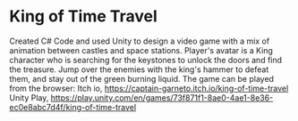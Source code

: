 # King of Time Travel

Created C# Code and used Unity to design a video game with a mix of animation between castles and space stations. Player's avatar is a King character who is searching for the keystones to unlock the doors and find the treasure. Jump over the enemies with the king's hammer to defeat them, and stay out of the green burning liquid. The game can be played from the browser: Itch io, https://captain-garneto.itch.io/king-of-time-travel Unity Play, https://play.unity.com/en/games/73f871f1-8ae0-4ae1-8e36-ec0e8abc7d4f/king-of-time-travel
